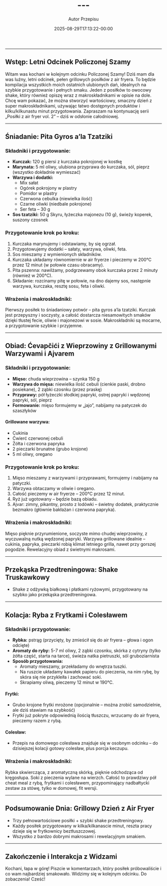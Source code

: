 ﻿---
draft: true
title: "---"
author: "Autor Przepisu"
recipe_image: images/recipe-headers/default.avif
date: 2025-08-29T17:13:22-00:00
categories: ["sniadania"]
tags: ["draft"]
tagline: "Przepis do sformatowania"
servings: 4
prep_time: 15
cook: true
cook_time: 30
calories: 300
protein: 20
fat: 10
carbohydrate: 25
---
---

## **Wstęp: Letni Odcinek Policzonej Szamy**

Witam was kochani w kolejnym odcinku Policzonej Szamy! Dziś mam dla was luźny, letni odcinek, pełen grillowych posiłków z air fryera. To będzie kompilacja wszystkich moich ostatnich ulubionych dań, idealnych na szybkie przygotowanie i pełnych smaku. Jeden z posiłków to owocowy shake, który również opiszę wraz z makroskładnikami w opisie na dole. Chcę wam pokazać, że można stworzyć wartościowy, smaczny dzień z super makroskładnikami, używając łatwo dostępnych produktów i kilku/kilkunastu minut przygotowania. Zapraszam na kontynuację serii „Posiłki z air fryer vol. 2” – dziś w odsłonie całodniowej.

---

## **Śniadanie: Pita Gyros a’la Tzatziki**

### **Składniki i przygotowanie:**

- **Kurczak:** 120 g piersi z kurczaka pokrojonej w kostkę
- **Marynata:** 5 ml oliwy, ulubiona przyprawa do kurczaka, sól, pieprz (wszystko dokładnie wymieszać)
- **Warzywa i dodatki:**
  - Mix sałat
  - Ogórek pokrojony w plastry
  - Pomidor w plastry
  - Czerwona cebulka (niewielka ilość)
  - Czarne oliwki (niedbale pokrojone)
  - Ser feta – 30 g
- **Sos tzatziki:** 50 g Skyru, łyżeczka majonezu (10 g), świeży koperek, suszony czosnek

### **Przygotowanie krok po kroku:**

1. Kurczaka marynujemy i odstawiamy, by się ogrzał.
2. Przygotowujemy dodatki – sałaty, warzywa, oliwki, feta.
3. Sos mieszamy z wymienionych składników.
4. Kurczaka układamy równomiernie w air fryerze i pieczemy w 200°C przez 12 minut (w połowie czasu obracamy).
5. Pita pszenna: nawilżamy, podgrzewamy obok kurczaka przez 2 minuty (również w 200°C).
6. Składanie: rozcinamy pitę w połowie, na dno dajemy sos, następnie warzywa, kurczaka, resztę sosu, feta i oliwki.

### **Wrażenia i makroskładniki:**

Pierwszy posiłek to śniadaniowy potwór – pita gyros a’la tzatziki. Kurczak jest przepyszny i soczysty, a całość dostarcza niesamowitych smaków dzięki tłustej fecie, oliwie i majonezowi w sosie. Makroskładniki są mocarne, a przygotowanie szybkie i przyjemne.

---

## **Obiad: Ćevapčići z Wieprzowiny z Grillowanymi Warzywami i Ajvarem**

### **Składniki i przygotowanie:**

- **Mięso:** chuda wieprzowina – szynka 150 g
- **Warzywa do mięsa:** niewielka ilość cebuli (cienkie paski, drobno posiekane), 2 ząbki czosnku (przez praskę)
- **Przyprawy:** pół łyżeczki słodkiej papryki, ostrej papryki i wędzonej papryki, sól, pieprz
- **Formowanie:** mięso formujemy w „jajo”, nabijamy na patyczek do szaszłyków

#### **Grillowane warzywa:**
- Cukinia
- Ćwierć czerwonej cebuli
- Żółta i czerwona papryka
- 2 pieczarki brunatne (grubo krojone)
- 5 ml oliwy, oregano

### **Przygotowanie krok po kroku:**

1. Mięso mieszamy z warzywami i przyprawami, formujemy i nabijamy na patyczki.
2. Warzywa obtaczamy w oliwie i oregano.
3. Całość pieczemy w air fryerze – 200°C przez 12 minut.
4. Ryż już ugotowany – będzie bazą obiadu.
5. Ajvar: zimny, pikantny, prosto z lodówki – świetny dodatek, praktycznie bezmakro (głównie bakłażan i czerwona papryka).

### **Wrażenia i makroskładniki:**

Mięso pięknie przyrumienione, soczyste mimo chudej wieprzowiny, z wyczuwalną nutką wędzonej papryki. Warzywa grillowane idealnie – cukinia, papryka, pieczarki robią klimat letniego grilla, nawet przy gorszej pogodzie. Rewelacyjny obiad z świetnymi makrosami.

---

## **Przekąska Przedtreningowa: Shake Truskawkowy**

- Shake z odżywką białkową i płatkami ryżowymi, przygotowany na szybko jako przekąska przedtreningowa.

---

## **Kolacja: Ryba z Frytkami i Colesławem**

### **Składniki i przygotowanie:**

- **Rybka:** pstrąg (przycięty, by zmieścił się do air fryera – głowa i ogon odcięte)
- **Aromaty do ryby:** 5-7 ml oliwy, 2 ząbki czosnku, skórka z cytryny (tylko żółta część, starta na tarce), świeża natka pietruszki, sól gruboziarnista
- **Sposób przygotowania:**
  - Aromaty mieszamy, przekładamy do wnętrza tuszki.
  - Na ruszcie układamy kawałek papieru do pieczenia, na nim rybę, by skóra się nie przykleiła i zachować soki.
  - Skrapiamy oliwą, pieczemy 12 minut w 190°C.

#### **Frytki:**
- Grubo krojone frytki mrożone (opcjonalnie – można zrobić samodzielnie, ale dziś stawiam na szybkość)
- Frytki już pokryte odpowiednią ilością tłuszczu, wrzucamy do air fryera, pieczemy razem z rybą.

#### **Colesław:**
- Przepis na domowego colesława znajduje się w osobnym odcinku – do dzisiejszej kolacji gotowy colesław, plus porcja keczupu.

### **Wrażenia i makroskładniki:**

Rybka skwiercząca, z aromatyczną skórką, pięknie odchodząca od kręgosłupa. Soki z pieczenia wylane na wierzch. Całość to prawdziwy pół cheat meal z rybą, frytkami i colesławem, przypominający nadbałtycki zestaw za stówę, tylko w domowej, fit wersji.

---

## **Podsumowanie Dnia: Grillowy Dzień z Air Fryer**

- Trzy pełnowartościowe posiłki + szybki shake przedtreningowy.
- Każdy posiłek przygotowany w kilka/kilkanascie minut, reszta pracy dzieje się w frytkownicy beztłuszczowej.
- Wszystko z bardzo dobrymi makrosami i rewelacyjnym smakiem.

---

## **Zakończenie i Interakcja z Widzami**

Kochani, łapa w górę! Piszcie w komentarzach, który posiłek próbowaliście i co wam najbardziej smakowało. Widzimy się w kolejnym odcinku. Do zobaczenia! Cześć!